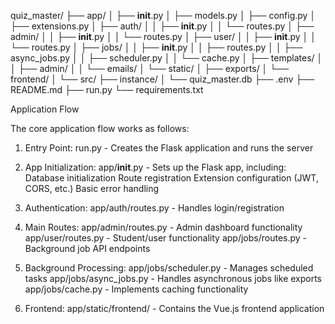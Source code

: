 quiz_master/
├── app/
│   ├── __init__.py
│   ├── models.py
│   ├── config.py
│   ├── extensions.py
│   ├── auth/
│   │   ├── __init__.py
│   │   └── routes.py
│   ├── admin/
│   │   ├── __init__.py
│   │   └── routes.py
│   ├── user/
│   │   ├── __init__.py
│   │   └── routes.py
│   ├── jobs/
│   │   ├── __init__.py
│   │   ├── routes.py
│   │   ├── async_jobs.py
│   │   ├── scheduler.py
│   │   └── cache.py
│   ├── templates/
│   │   ├── admin/
│   │   └── emails/
│   └── static/
│       ├── exports/
│       └── frontend/
│           └── src/
├── instance/
│   └── quiz_master.db
├── .env
├── README.md
├── run.py
└── requirements.txt



Application Flow

The core application flow works as follows:

1. Entry Point: run.py - Creates the Flask application and runs the server

2. App Initialization: app/__init__.py - Sets up the Flask app, including:
    Database initialization
    Route registration
    Extension configuration (JWT, CORS, etc.)
    Basic error handling

3. Authentication: app/auth/routes.py - Handles login/registration

4. Main Routes:
    app/admin/routes.py - Admin dashboard functionality
    app/user/routes.py - Student/user functionality
    app/jobs/routes.py - Background job API endpoints

5. Background Processing:
    app/jobs/scheduler.py - Manages scheduled tasks
    app/jobs/async_jobs.py - Handles asynchronous jobs like exports
    app/jobs/cache.py - Implements caching functionality

6. Frontend: app/static/frontend/ - Contains the Vue.js frontend application